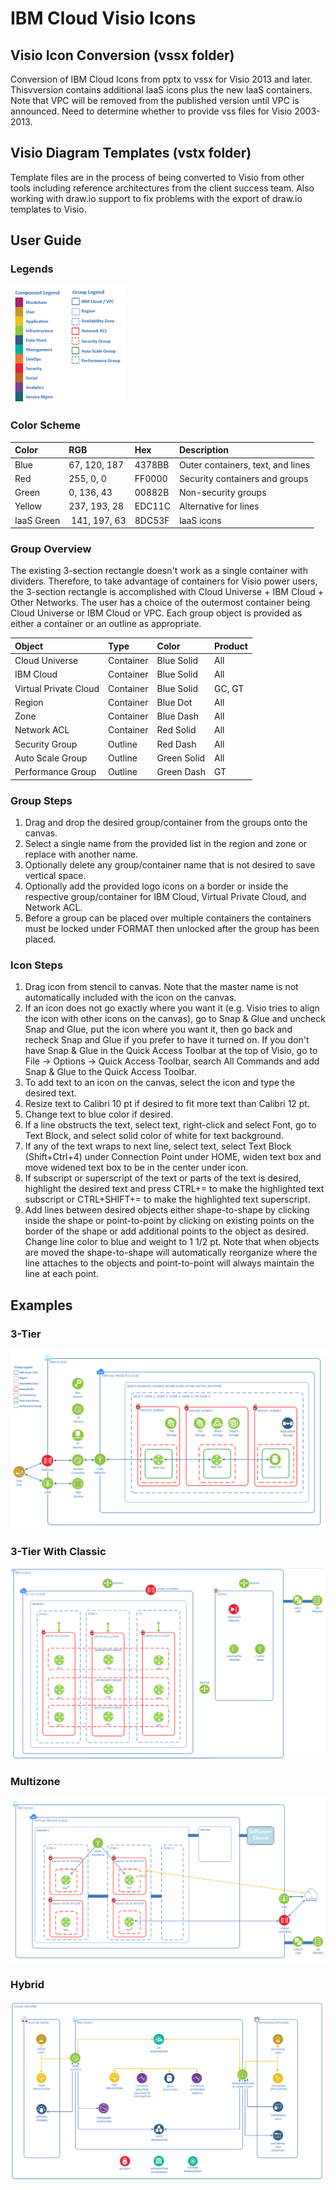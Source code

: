 # IBM Cloud Visio Icons

## Visio Icon Conversion (vssx folder)

Conversion of IBM Cloud Icons from pptx to vssx for Visio 2013 and later.  Thisvversion contains additional IaaS icons plus the new IaaS containers.  Note that VPC will be removed from the published version until VPC is announced.  Need to determine whether to provide vss files for Visio 2003-2013.  

## Visio Diagram Templates (vstx folder)

Template files are in the process of being converted to Visio from other tools including reference architectures from the client success team.  Also working with draw.io support to fix problems with the export of draw.io templates to Visio. 

## User Guide

### Legends

![Legends](/images/legends.png)


### Color Scheme

| Color | RGB | Hex | Description |
| :--- | :--- | :--- | :--- |
| Blue | 67, 120, 187 | 4378BB | Outer containers, text, and lines |
| Red | 255, 0, 0 | FF0000 | Security containers and groups |
| Green | 0, 136, 43 | 00882B | Non-security groups |
| Yellow | 237, 193, 28 | EDC11C | Alternative for lines |
| IaaS Green | 141, 197, 63 | 8DC53F | IaaS icons |

### Group Overview

The existing 3-section rectangle doesn't work as a single container with dividers.  Therefore, to take advantage of containers for Visio power users, the 3-section rectangle is accomplished with Cloud Universe + IBM Cloud + Other Networks.  The user has a choice of the outermost container being Cloud Universe or IBM Cloud or VPC.  Each group object is provided as either a container or an outline as appropriate.

| Object | Type | Color | Product |
| :--- | :--- | :--- | :--- |
| Cloud Universe | Container | Blue Solid | All |
| IBM Cloud | Container | Blue Solid | All |
| Virtual Private Cloud | Container | Blue Solid | GC, GT |
| Region | Container | Blue Dot | All | 
| Zone | Container | Blue Dash | All |
| Network ACL | Container |  Red Solid | All |
| Security Group | Outline | Red Dash | All |
| Auto Scale Group | Outline | Green Solid | All |
| Performance Group | Outline | Green Dash | GT |

### Group Steps
1. Drag and drop the desired group/container from the groups onto the canvas.
2. Select a single name from the provided list in the region and zone or replace with another name.
3. Optionally delete any group/container name that is not desired to save vertical space.
4. Optionally add the provided logo icons on a border or inside the respective group/container for IBM Cloud, Virtual Private Cloud, and Network ACL.  
5. Before a group can be placed over multiple containers the containers must be locked under FORMAT then unlocked after the group has been placed.

### Icon Steps
1. Drag icon from stencil to canvas.  Note that the master name is not automatically included with the icon on the canvas.
2. If an icon does not go exactly where you want it (e.g. Visio tries to align the icon with other icons on the canvas), go to Snap & Glue and uncheck Snap and Glue, put the icon where you want it, then go back and recheck Snap and Glue if you prefer to have it turned on.  If you don't have Snap & Glue in the Quick Access Toolbar at the top of Visio, go to File -> Options -> Quick Access Toolbar, search All Commands and add Snap & Glue to the Quick Access Toolbar.
3. To add text to an icon on the canvas, select the icon and type the desired text.
4. Resize text to Calibri 10 pt if desired to fit more text than Calibri 12 pt.
5. Change text to blue color if desired.  
6. If a line obstructs the text, select text, right-click and select Font, go to Text Block, and select solid color of white for text background.
7. If any of the text wraps to next line, select text, select Text Block (Shift+Ctrl+4) under Connection Point under HOME, widen text box and move widened text box to be in the center under icon. 
8. If subscript or superscript of the text or parts of the text is desired, highlight the desired text and press CTRL+= to make the highlighted text subscript or CTRL+SHIFT+= to make the highlighted text superscript. 
9. Add lines between desired objects either shape-to-shape by clicking inside the shape or point-to-point by clicking on existing points on the border of the shape or add additional points to the object as desired.  Change line color to blue and weight to 1 1/2 pt.  Note that when objects are moved the shape-to-shape will automatically reorganize where the line attaches to the objects and point-to-point will always maintain the line at each point.

## Examples

### 3-Tier

![3-Tier](/images/3-tier.png)

### 3-Tier With Classic

![3-TierWithClassic](/images/3-tierWithClassic.png)

### Multizone

![Multizone](/images/Multizone.png)

### Hybrid

![Hybrid](/images/Hybrid1.png)


